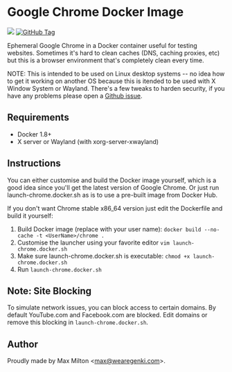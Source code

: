 # Google Chrome Docker Image

[![](https://images.microbadger.com/badges/image/maxmilton/google-chrome.svg)](https://microbadger.com/images/maxmilton/google-chrome "Get your own image badge on microbadger.com") [![GitHub Tag](https://img.shields.io/github/tag/MaxMilton/docker-google-chrome.svg)](https://registry.hub.docker.com/u/maxmilton/google-chrome/)

Ephemeral Google Chrome in a Docker container useful for testing websites. Sometimes it's hard to clean caches (DNS, caching proxies, etc) but this is a browser environment that's completely clean every time.

NOTE: This is intended to be used on Linux desktop systems -- no idea how to get it working on another OS because this is itended to be used with X Window System or Wayland. There's a few tweaks to harden security, if you have any problems please open a [Github issue](https://github.com/MaxMilton/Ephemeral-Google-Chrome/issues).

## Requirements

* Docker 1.8+
* X server or Wayland (with xorg-server-xwayland)

## Instructions

You can either customise and build the Docker image yourself, which is a good idea since you'll get the latest version of Google Chrome. Or just run launch-chrome.docker.sh as is to use a pre-built image from Docker Hub.

If you don't want Chrome stable x86_64 version just edit the Dockerfile and build it yourself:

1. Build Docker image (replace with your user name): `docker build --no-cache -t <UserName>/chrome .`
2. Customise the launcher using your favorite editor `vim launch-chrome.docker.sh`
3. Make sure launch-chrome.docker.sh is executable: `chmod +x launch-chrome.docker.sh`
4. Run `launch-chrome.docker.sh`

## Note: Site Blocking

To simulate network issues, you can block access to certain domains. By default YouTube.com and Facebook.com are blocked. Edit domains or remove this blocking in `launch-chrome.docker.sh`.

## Author

Proudly made by Max Milton &lt;<max@wearegenki.com>&gt;.
